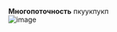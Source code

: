 <b>Многопоточность</b> 
пкуукпукп		
![image](https://github.com/Jensolik/Directory/assets/84877865/60f95786-84b4-4087-86db-1e40ba5dd72c)
